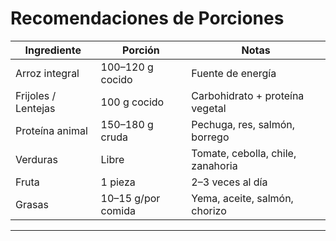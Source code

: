 # Recomendaciones de Porciones

| Ingrediente         | Porción            | Notas                             |
| ------------------- | ------------------ | --------------------------------- |
| Arroz integral      | 100–120 g cocido   | Fuente de energía                 |
| Frijoles / Lentejas | 100 g cocido       | Carbohidrato + proteína vegetal   |
| Proteína animal     | 150–180 g cruda    | Pechuga, res, salmón, borrego     |
| Verduras            | Libre              | Tomate, cebolla, chile, zanahoria |
| Fruta               | 1 pieza            | 2–3 veces al día                  |
| Grasas              | 10–15 g/por comida | Yema, aceite, salmón, chorizo     |

___